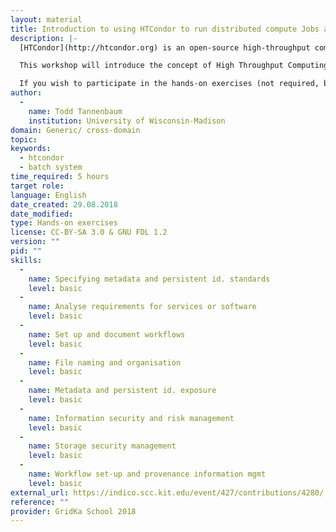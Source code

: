 ```yaml
---
layout: material
title: Introduction to using HTCondor to run distributed compute Jobs and Workflows on Servers, Clusters, Grids, or Clouds
description: |-
  [HTCondor](http://htcondor.org) is an open-source high-throughput computing software framework for coarse-grained distributed parallelization of computationally intensive tasks (jobs). It can be used to manage workloads on a single server, a cluster of computers, public cloud resources, or even national computing grids like the [Open Science Grid](http://opensciencegrid.org/).

  This workshop will introduce the concept of High Throughput Computing and how to submit large batches of jobs and also job workflows (job pipelines) to HTCondor, which will be of interest to end users. We will discuss the architecture of the system, and participants will create a unified compute cluster.

  If you wish to participate in the hands-on exercises (not required, but recommended), you will need a laptop with WiFi, an SSH client (such as [PuTTY](https://www.putty.org/) if using Windows), familiarity with the Linux command-line environment (cd, less, cp, rm, mkdir, etc), and the ability to edit a file using a Linux terminal editor like vi, vim, or nano.
author: 
  - 
    name: Todd Tannenbaum
    institution: University of Wisconsin-Madison
domain: Generic/ cross-domain
topic: 
keywords: 
  - htcondor
  - batch system
time_required: 5 hours
target role: 
language: English
date_created: 29.08.2018
date_modified: 
type: Hands-on exercises
license: CC-BY-SA 3.0 & GNU FDL 1.2
version: ""
pid: ""
skills: 
  - 
    name: Specifying metadata and persistent id. standards
    level: basic
  - 
    name: Analyse requirements for services or software
    level: basic
  - 
    name: Set up and document workflows
    level: basic
  - 
    name: File naming and organisation
    level: basic
  - 
    name: Metadata and persistent id. exposure
    level: basic
  - 
    name: Information security and risk management
    level: basic
  - 
    name: Storage security management
    level: basic
  - 
    name: Workflow set-up and provenance information mgmt
    level: basic
external_url: https://indico.scc.kit.edu/event/427/contributions/4280/
reference: ""
provider: GridKa School 2018
---
```

